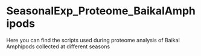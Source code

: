 # SeasonalExp_Proteome_BaikalAmphipods
Here you can find the scripts used during proteome analysis of Baikal Amphipods collected at different seasons
